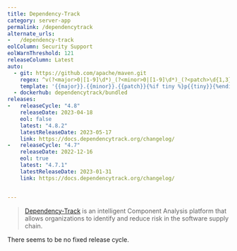 ```yaml
---
title: Dependency-Track
category: server-app
permalink: /dependencytrack
alternate_urls:
-   /dependency-track
eolColumn: Security Support
eolWarnThreshold: 121
releaseColumn: Latest
auto:
  - git: https://github.com/apache/maven.git
    regex: ^v(?<major>0|[1-9]\d*)_(?<minor>0|[1-9]\d*)_(?<patch>\d{1,3})_?(?<tiny>\d+)?$
    template: '{{major}}.{{minor}}.{{patch}}{%if tiny %}p{{tiny}}{%endif%}'
  - dockerhub: dependencytrack/bundled
releases:
-   releaseCycle: "4.8"
    releaseDate: 2023-04-18
    eol: false
    latest: "4.8.2"
    latestReleaseDate: 2023-05-17
    link: https://docs.dependencytrack.org/changelog/
-   releaseCycle: "4.7"
    releaseDate: 2022-12-16
    eol: true
    latest: "4.7.1"
    latestReleaseDate: 2023-01-31
    link: https://docs.dependencytrack.org/changelog/


---
```


> [Dependency-Track](https://dependencytrack.org/) is an intelligent Component Analysis platform that allows organizations to identify and reduce risk in the software supply chain.

There seems to be no fixed release cycle.
